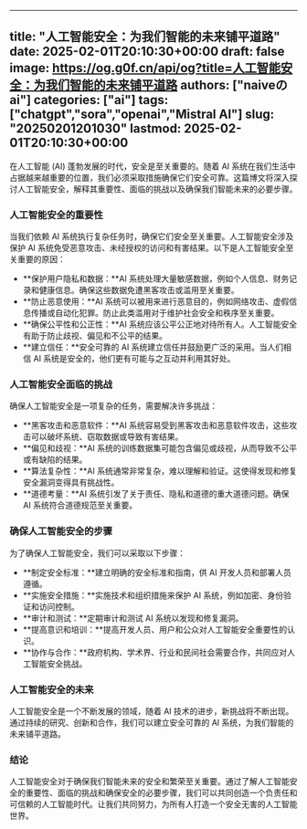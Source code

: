 
---
title: "人工智能安全：为我们智能的未来铺平道路"
date: 2025-02-01T20:10:30+00:00
draft: false
image: https://og.g0f.cn/api/og?title=人工智能安全：为我们智能的未来铺平道路
authors: ["naiveのai"]
categories: ["ai"]
tags: ["chatgpt","sora","openai","Mistral AI"]
slug: "20250201201030"
lastmod: 2025-02-01T20:10:30+00:00
---
在人工智能 (AI) 蓬勃发展的时代，安全是至关重要的。随着 AI 系统在我们生活中占据越来越重要的位置，我们必须采取措施确保它们安全可靠。这篇博文将深入探讨人工智能安全，解释其重要性、面临的挑战以及确保我们智能未来的必要步骤。

### 人工智能安全的重要性

当我们依赖 AI 系统执行复杂任务时，确保它们安全至关重要。人工智能安全涉及保护 AI 系统免受恶意攻击、未经授权的访问和有害结果。以下是人工智能安全至关重要的原因：

- **保护用户隐私和数据：**AI 系统处理大量敏感数据，例如个人信息、财务记录和健康信息。确保这些数据免遭黑客攻击或滥用至关重要。
- **防止恶意使用：**AI 系统可以被用来进行恶意目的，例如网络攻击、虚假信息传播或自动化犯罪。防止此类滥用对于维护社会安全和秩序至关重要。
- **确保公平性和公正性：**AI 系统应该公平公正地对待所有人。人工智能安全有助于防止歧视、偏见和不公平的结果。
- **建立信任：**安全可靠的 AI 系统建立信任并鼓励更广泛的采用。当人们相信 AI 系统是安全的，他们更有可能与之互动并利用其好处。

### 人工智能安全面临的挑战

确保人工智能安全是一项复杂的任务，需要解决许多挑战：

- **黑客攻击和恶意软件：**AI 系统容易受到黑客攻击和恶意软件攻击，这些攻击可以破坏系统、窃取数据或导致有害结果。
- **偏见和歧视：**AI 系统的训练数据集可能包含偏见或歧视，从而导致不公平或有缺陷的结果。
- **算法复杂性：**AI 系统通常非常复杂，难以理解和验证。这使得发现和修复安全漏洞变得具有挑战性。
- **道德考量：**AI 系统引发了关于责任、隐私和道德的重大道德问题。确保 AI 系统符合道德规范至关重要。

### 确保人工智能安全的步骤

为了确保人工智能安全，我们可以采取以下步骤：

- **制定安全标准：**建立明确的安全标准和指南，供 AI 开发人员和部署人员遵循。
- **实施安全措施：**实施技术和组织措施来保护 AI 系统，例如加密、身份验证和访问控制。
- **审计和测试：**定期审计和测试 AI 系统以发现和修复漏洞。
- **提高意识和培训：**提高开发人员、用户和公众对人工智能安全重要性的认识。
- **协作与合作：**政府机构、学术界、行业和民间社会需要合作，共同应对人工智能安全挑战。

### 人工智能安全的未来

人工智能安全是一个不断发展的领域，随着 AI 技术的进步，新挑战将不断出现。通过持续的研究、创新和合作，我们可以建立安全可靠的 AI 系统，为我们智能的未来铺平道路。

### 结论

人工智能安全对于确保我们智能未来的安全和繁荣至关重要。通过了解人工智能安全的重要性、面临的挑战和确保安全的必要步骤，我们可以共同创造一个负责任和可信赖的人工智能时代。让我们共同努力，为所有人打造一个安全无害的人工智能世界。